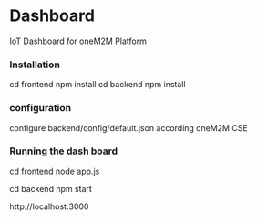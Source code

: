 # Dashboard
IoT Dashboard for oneM2M Platform

### Installation
cd frontend
npm install
cd backend
npm install

### configuration
configure backend/config/default.json according oneM2M CSE


### Running the dash board
cd frontend
node app.js

cd backend 
npm start

http://localhost:3000
